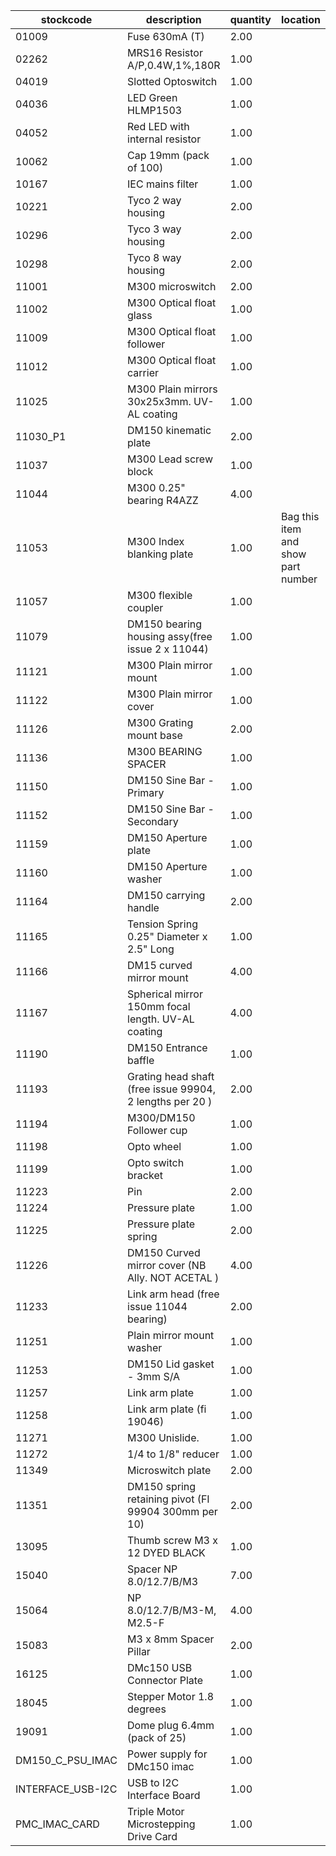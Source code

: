 |stockcode|description|quantity|location|
|---------|-----------|--------|--------|
|01009|Fuse 630mA (T)|2.00||
|02262|MRS16 Resistor A/P,0.4W,1%,180R|1.00||
|04019|Slotted Optoswitch|1.00||
|04036|LED Green HLMP1503|1.00||
|04052|Red LED with internal resistor|1.00||
|10062|Cap 19mm (pack of 100)|1.00||
|10167|IEC mains filter|1.00||
|10221|Tyco 2 way housing|2.00||
|10296|Tyco 3 way housing|2.00||
|10298|Tyco 8 way housing|2.00||
|11001|M300 microswitch|2.00||
|11002|M300 Optical float glass|1.00||
|11009|M300 Optical float follower|1.00||
|11012|M300 Optical float carrier|1.00||
|11025|M300 Plain mirrors 30x25x3mm.  UV-AL coating|1.00||
|11030_P1|DM150 kinematic plate|2.00||
|11037|M300 Lead screw block|1.00||
|11044|M300 0.25" bearing R4AZZ|4.00||
|11053|M300 Index blanking plate|1.00|Bag this item and show part number|
|11057|M300 flexible coupler|1.00||
|11079|DM150 bearing housing assy(free issue 2 x 11044)|1.00||
|11121|M300 Plain mirror mount|1.00||
|11122|M300 Plain mirror cover|1.00||
|11126|M300 Grating mount base|2.00||
|11136|M300 BEARING SPACER|1.00||
|11150|DM150 Sine Bar - Primary|1.00||
|11152|DM150 Sine Bar - Secondary|1.00||
|11159|DM150 Aperture plate|1.00||
|11160|DM150 Aperture washer|1.00||
|11164|DM150 carrying handle|2.00||
|11165|Tension Spring 0.25" Diameter x 2.5" Long|1.00||
|11166|DM15 curved mirror mount|4.00||
|11167|Spherical mirror 150mm focal length.  UV-AL coating|4.00||
|11190|DM150 Entrance baffle|1.00||
|11193|Grating head shaft (free issue 99904, 2 lengths per 20 )|2.00||
|11194|M300/DM150 Follower cup|1.00||
|11198|Opto wheel|1.00||
|11199|Opto switch bracket|1.00||
|11223|Pin|2.00||
|11224|Pressure plate|1.00||
|11225|Pressure plate spring|2.00||
|11226|DM150 Curved mirror cover (NB Ally. NOT ACETAL )|4.00||
|11233|Link arm head (free issue 11044 bearing)|2.00||
|11251|Plain mirror mount washer|1.00||
|11253|DM150 Lid gasket - 3mm S/A|1.00||
|11257|Link arm plate|1.00||
|11258|Link arm plate (fi 19046)|1.00||
|11271|M300 Unislide.|1.00||
|11272|1/4 to 1/8" reducer|1.00||
|11349|Microswitch plate|2.00||
|11351|DM150 spring retaining pivot (FI 99904 300mm per 10)|2.00||
|13095|Thumb screw M3 x 12 DYED BLACK|1.00||
|15040|Spacer NP 8.0/12.7/B/M3|7.00||
|15064|NP 8.0/12.7/B/M3-M, M2.5-F|4.00||
|15083|M3 x 8mm Spacer Pillar|2.00||
|16125|DMc150 USB Connector Plate|1.00||
|18045|Stepper Motor 1.8 degrees|1.00||
|19091|Dome plug 6.4mm (pack of 25)|1.00||
|DM150_C_PSU_IMAC|Power supply for DMc150 imac|1.00||
|INTERFACE_USB-I2C|USB to I2C Interface Board|1.00||
|PMC_IMAC_CARD|Triple Motor Microstepping Drive Card|1.00||
